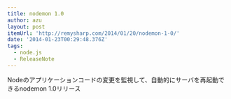 ```yaml
---
title: nodemon 1.0
author: azu
layout: post
itemUrl: 'http://remysharp.com/2014/01/20/nodemon-1-0/'
date: '2014-01-23T00:29:48.376Z'
tags:
  - node.js
  - ReleaseNote
---
```

Nodeのアプリケーションコードの変更を監視して、自動的にサーバを再起動できるnodemon 1.0リリース
